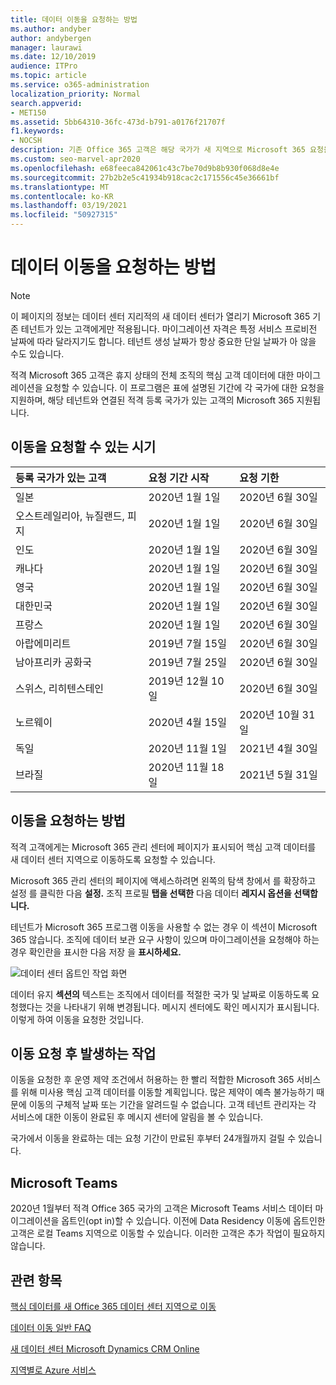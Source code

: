```yaml
---
title: 데이터 이동을 요청하는 방법
ms.author: andyber
author: andybergen
manager: laurawi
ms.date: 12/10/2019
audience: ITPro
ms.topic: article
ms.service: o365-administration
localization_priority: Normal
search.appverid:
- MET150
ms.assetid: 5bb64310-36fc-473d-b791-a0176f21707f
f1.keywords:
- NOCSH
description: 기존 Office 365 고객은 해당 국가가 새 지역으로 Microsoft 365 요청을 제출해야 합니다.
ms.custom: seo-marvel-apr2020
ms.openlocfilehash: e68feeca842061c43c7be70d9b8b930f068d8e4e
ms.sourcegitcommit: 27b2b2e5c41934b918cac2c171556c45e36661bf
ms.translationtype: MT
ms.contentlocale: ko-KR
ms.lasthandoff: 03/19/2021
ms.locfileid: "50927315"
---
```

# <a name="how-to-request-your-data-move"></a>데이터 이동을 요청하는 방법

> [!NOTE]
> 이 페이지의 정보는 데이터 센터 지리적의 새 데이터 센터가 열리기 Microsoft 365 기존 테넌트가 있는 고객에게만 적용됩니다. 마이그레이션 자격은 특정 서비스 프로비전 날짜에 따라 달라지기도 합니다.  테넌트 생성 날짜가 항상 중요한 단일 날짜가 아 않을 수도 있습니다.
  
적격 Microsoft 365 고객은 휴지 상태의 전체 조직의 핵심 고객 데이터에 대한 마이그레이션을 요청할 수 있습니다.  이 프로그램은 표에 설명된 기간에 각 국가에 대한 요청을 지원하며, 해당 테넌트와 연결된 적격 등록 국가가 있는 고객의 Microsoft 365 지원됩니다.
  
## <a name="when-can-i-request-a-move"></a>이동을 요청할 수 있는 시기

| 등록 국가가 있는 고객 | 요청 기간 시작 | 요청 기한 |
|:-----|:-----|:-----|
|일본  <br/> |2020년 1월 1일  <br/> |2020년 6월 30일  <br/> |
|오스트레일리아, 뉴질랜드, 피지  <br/> |2020년 1월 1일  <br/> |2020년 6월 30일  <br/> |
|인도  <br/> |2020년 1월 1일  <br/> |2020년 6월 30일  <br/> |
|캐나다  <br/> |2020년 1월 1일  <br/> |2020년 6월 30일  <br/> |
|영국  <br/> |2020년 1월 1일  <br/> |2020년 6월 30일  <br/> |
|대한민국  <br/> |2020년 1월 1일  <br/> |2020년 6월 30일  <br/> |
|프랑스  <br/> |2020년 1월 1일  <br/> |2020년 6월 30일  <br/> |
|아랍에미리트  <br/> |2019년 7월 15일  <br/> |2020년 6월 30일  <br/> |
|남아프리카 공화국  <br/> |2019년 7월 25일  <br/> |2020년 6월 30일  <br/> |
|스위스, 리히텐스테인  <br/> |2019년 12월 10일  <br/> |2020년 6월 30일  <br/> |
|노르웨이  <br/> |2020년 4월 15일  <br/> |2020년 10월 31일  <br/> |
|독일  <br/> |2020년 11월 1일  <br/> |2021년 4월 30일  <br/> |
|브라질  <br/> |2020년 11월 18일  <br/> |2021년 5월 31일  <br/> |

## <a name="how-to-request-a-move"></a>이동을 요청하는 방법

적격 고객에게는 Microsoft 365 관리 센터에 페이지가 표시되어 핵심 고객 데이터를 새 데이터 센터 지역으로 이동하도록 요청할 수 있습니다.  
  
Microsoft 365 관리 센터의 페이지에 액세스하려면 왼쪽의 탐색 창에서 를 확장하고 설정 를 클릭한 다음 **설정.**
조직 프로필 **탭을 선택한** 다음 데이터 **레지시 옵션을 선택합니다.**
  
테넌트가 Microsoft 365 프로그램 이동을 사용할 수 없는 경우 이 섹션이 Microsoft 365 않습니다.  조직에 데이터 보관 요구 사항이 있으며 마이그레이션을 요청해야 하는 경우 확인란을 표시한 다음 저장 을 **표시하세요.**
  
![데이터 센터 옵트인 작업 화면](../media/dataresidencyflyoutae.jpg)
  
데이터 유지 **섹션의** 텍스트는 조직에서 데이터를  적절한 국가 및 날짜로 이동하도록 요청했다는 것을 나타내기 위해 변경됩니다. 메시지 센터에도 확인 메시지가 표시됩니다. 이렇게 하여 이동을 요청한 것입니다. 
  
## <a name="what-happens-after-requesting-a-move"></a>이동 요청 후 발생하는 작업

이동을 요청한 후 운영 제약 조건에서 허용하는 한 빨리 적합한 Microsoft 365 서비스를 위해 미사용 핵심 고객 데이터를 이동할 계획입니다. 많은 제약이 예측 불가능하기 때문에 이동의 구체적 날짜 또는 기간을 알려드릴 수 없습니다. 고객 테넌트 관리자는 각 서비스에 대한 이동이 완료된 후 메시지 센터에 알림을 볼 수 있습니다.
  
국가에서 이동을 완료하는 데는 요청 기간이 만료된 후부터 24개월까지 걸릴 수 있습니다.
  
## <a name="microsoft-teams"></a>Microsoft Teams

2020년 1월부터 적격 Office 365 국가의 고객은 Microsoft Teams 서비스 데이터 마이그레이션을 옵트인(opt in)할 수 있습니다.  이전에 Data Residency 이동에 옵트인한 고객은 로컬 Teams 지역으로 이동할 수 있습니다.  이러한 고객은 추가 작업이 필요하지 않습니다.

## <a name="related-topics"></a>관련 항목

[핵심 데이터를 새 Office 365 데이터 센터 지역으로 이동](moving-data-to-new-datacenter-geos.md)

[데이터 이동 일반 FAQ](data-move-faq.md)

[새 데이터 센터 Microsoft Dynamics CRM Online](/power-platform/admin/new-datacenter-regions)
  
[지역별로 Azure 서비스](https://azure.microsoft.com/regions/)
